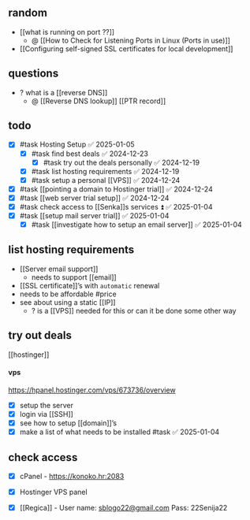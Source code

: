 ## random
- [[what is running on port ??]]
	- @ [[How to Check for Listening Ports in Linux (Ports in use)]]
- [[Configuring self-signed SSL certificates for local development]]
## questions
- ? what is a [[reverse DNS]]
	- @ [[Reverse DNS lookup]] [[PTR record]]
## todo
- [x] #task Hosting Setup ✅ 2025-01-05
	- [x] #task find best deals ✅ 2024-12-23
		- [x] #task try out the deals personally ✅ 2024-12-19
	- [x] #task list hosting requirements ✅ 2024-12-19
	- [x] #task setup a personal [[VPS]] ✅ 2024-12-24
- [x] #task [[pointing a domain to Hostinger trial]] ✅ 2024-12-24
- [x] #task [[web server trial setup]] ✅ 2024-12-24
- [x] #task check access to [[Senka]]s services ⏫ ✅ 2025-01-04
- [x] #task [[setup mail server trial]] ✅ 2025-01-04
	- [x] #task [[investigate how to setup an email server]] ✅ 2025-01-04
## list hosting requirements
- [[Server email support]]
	- needs to support [[email]]
- [[SSL certificate]]’s with `automatic` renewal
- needs to be affordable #price 
- see about using a static [[IP]] 
	- ? is a [[VPS]]  needed for this or can it be done some other way

## try out deals
[[hostinger]]
#### vps
https://hpanel.hostinger.com/vps/673736/overview
- [x] setup the server
- [x] login via [[SSH]]
- [x] see how to setup [[domain]]’s
- [x] make a list of what needs to be installed #task ✅ 2025-01-04

## check access

- [x]  cPanel - https://konoko.hr:2083
- [x] Hostinger VPS panel
- [x] [[Regica]] -
 User name: sblogo22@gmail.com 
Pass: 22Senija22






